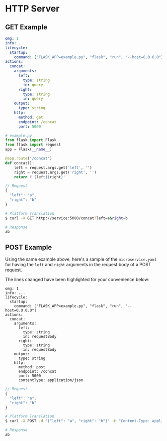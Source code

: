 # HTTP Server

## GET Example

```yaml
omg: 1
info: ...
lifecycle:
  startup:
    command: ["FLASK_APP=example.py", "flask", "run", "--host=0.0.0.0"]
actions:
  concat:
    arguments:
      left:
        type: string
        in: query
      right:
        type: string
        in: query
    output:
      type: string
    http:
      method: get
      endpoint: /concat
      port: 5000
```

```python
# example.py
from flask import Flask
from flask import request
app = Flask(__name__)

@app.route('/concat')
def concat():
    left = request.args.get('left', '')
    right = request.args.get('right', '')
    return f'{left}{right}'
```

```javascript
// Request
{
  "left": "a",
  "right": "b"
}
```

```bash
# Platform Translation
$ curl -X GET http://service:5000/concat?left=a&right=b

# Response
ab
```

## POST Example

Using the same example above, here's a sample of the `microservice.yaml` for 
having the `left` and `right` arguments in the request body of a POST request.

The lines changed have been highlighted for your convenience below: 

```yaml{11,14,18,21}
omg: 1
info: ...
lifecycle:
  startup:
    command: ["FLASK_APP=example.py", "flask", "run", "--host=0.0.0.0"]
actions:
  concat:
    arguments:
      left:
        type: string
        in: requestBody
      right:
        type: string
        in: requestBody
    output:
      type: string
    http:
      method: post
      endpoint: /concat
      port: 5000
      contentType: application/json
```

```javascript
// Request
{
  "left": "a",
  "right": "b"
}
```

```bash
# Platform Translation
$ curl -X POST -d '{"left": "a", "right": "b"}' -H "Content-Type: application/json" http://service:5000/concat

# Response
ab
```
